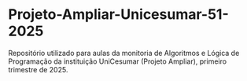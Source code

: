 # Projeto-Ampliar-Unicesumar-51-2025
Repositório utilizado para aulas da monitoria de Algoritmos e Lógica de Programação da instituição UniCesumar (Projeto Ampliar), primeiro trimestre de 2025.
